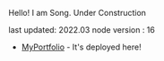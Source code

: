 Hello! I am Song.
Under Construction

last updated: 2022.03
node version : 16

-   [MyPortfolio](https://BravoChos.github.io/) - It's deployed here!
